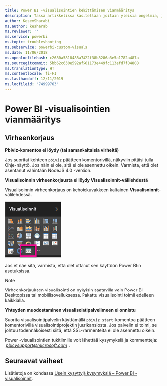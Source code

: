 ```yaml
---
title: Power BI -visualisointien kehittämisen vianmääritys
description: Tässä artikkelissa käsitellään joitain yleisiä ongelmia, joita saattaa ilmetä mukautetun Power BI -visualisoinnin kehittämisen tai luomisen aikana.
author: KesemSharabi
ms.author: kesharab
ms.reviewer: ''
ms.service: powerbi
ms.topic: troubleshooting
ms.subservice: powerbi-custom-visuals
ms.date: 11/06/2018
ms.openlocfilehash: c2680a5818488a7822f38b8286a3e5a1782a487a
ms.sourcegitcommit: 5bb62c630e592af561173e449fc113efd7f84808
ms.translationtype: HT
ms.contentlocale: fi-FI
ms.lasthandoff: 12/11/2019
ms.locfileid: "74999763"
---
```

# <a name="troubleshoot-power-bi-visuals"></a>Power BI -visualisointien vianmääritys

## <a name="debug"></a>Virheenkorjaus

**Pbiviz-komentoa ei löydy (tai samankaltaisia virheitä)**

Jos suoritat kohteen `pbiviz` päätteen komentorivillä, näkyviin pitäisi tulla Ohje-näyttö. Jos näin ei ole, sitä ei ole asennettu oikein. Varmista, että olet asentanut vähintään NodeJS 4.0 -version.

**Visualisoinnin virheenkorjausta ei löydy Visualisoinnit-välilehdestä**

Visualisoinnin virheenkorjaus on kehotekuvakkeen kaltainen **Visualisoinnit**-välilehdessä.

![Visualisoinnin valinta](media/power-bi-custom-visuals-troubleshoot/powerbi-developer-visual-selection.png)

Jos et näe sitä, varmista, että olet ottanut sen käyttöön Power BI:n asetuksissa.

> [!NOTE]
> Virheenkorjauksen visualisointi on nykyisin saatavilla vain Power BI Desktopissa tai mobiilisovelluksessa. Pakattu visualisointi toimii edelleen kaikkialla.

**Yhteyden muodostaminen visualisointipalvelimeen ei onnistu**

Suorita visualisointipalvelin käyttämällä `pbiviz start`-komentoa päätteen komentorivillä visualisointiprojektin juurikansiosta. Jos palvelin ei toimi, se johtuu todennäköisesti siitä, että SSL-varmenteita ei ole asennettu oikein.

Power -visualisointien tukitiimille voit lähettää kysymyksiä ja kommentteja:  *pbicvsupport@microsoft.com*  .

## <a name="next-steps"></a>Seuraavat vaiheet

Lisätietoja on kohdassa [Usein kysyttyjä kysymyksiä – Power BI -visualisoinnit](power-bi-custom-visuals-faq.md#organizational-power-bi-visuals).